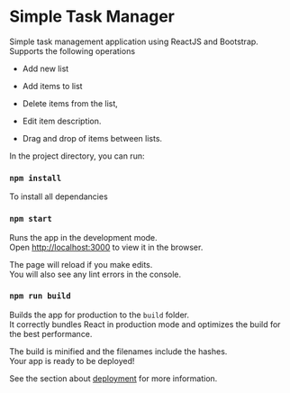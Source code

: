 # Simple Task Manager

Simple task management application using ReactJS and Bootstrap. Supports the following operations

- Add new list

- Add items to list

- Delete items from the list,

- Edit item description.

- Drag and drop of items between lists.

In the project directory, you can run:

### `npm install`

To install all dependancies

### `npm start`

Runs the app in the development mode.<br>
Open [http://localhost:3000](http://localhost:3000) to view it in the browser.

The page will reload if you make edits.<br>
You will also see any lint errors in the console.


### `npm run build`

Builds the app for production to the `build` folder.<br>
It correctly bundles React in production mode and optimizes the build for the best performance.

The build is minified and the filenames include the hashes.<br>
Your app is ready to be deployed!

See the section about [deployment](https://facebook.github.io/create-react-app/docs/deployment) for more information.
